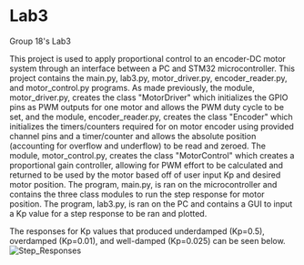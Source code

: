 # Lab3
 Group 18's Lab3

This project is used to apply proportional control to an encoder-DC motor system through an interface between a PC and STM32 microcontroller.
This project contains the main.py, lab3.py, motor_driver.py, encoder_reader.py, and motor_control.py programs. As made previously, the module, motor_driver.py, creates the class "MotorDriver" which initializes the GPIO pins as PWM outputs for one motor and allows the PWM duty cycle to be set, and the module, encoder_reader.py, creates the class "Encoder" which initializes the timers/counters required for on motor encoder using provided channel pins and a timer/counter and allows the absolute position (accounting for overflow and underflow) to be read and zeroed. The module, motor_control.py, creates the class "MotorControl" which creates a proportional gain controller, allowing for PWM effort to be calculated and returned to be used by the motor based off of user input Kp and desired motor position. The program, main.py, is ran on the microcontroller and contains the three class modules to run the step response for motor position. The program, lab3.py, is ran on the PC and contains a GUI to input a Kp value for a step response to be ran and plotted.

The responses for Kp values that produced underdamped (Kp=0.5), overdamped (Kp=0.01), and well-damped (Kp=0.025) can be seen below.
![Step_Responses](https://github.com/Cadre1/Lab3/assets/55156855/72065c72-d0cc-42c1-8597-2e8f926d0227)

